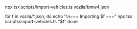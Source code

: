  npx tsx scripts/import-vehicles.ts vozila/bmw4.json
 
 for f in vozila/*.json; do
  echo "\n=== Importing $f ==="
  npx tsx scripts/import-vehicles.ts "$f"
done